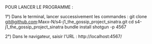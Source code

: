 POUR LANCER LE PROGRAMME :

1°) Dans le terminal, lancer successivement les commandes :
      git clone git@github.com:Maxx-N/s4-j1_the_gossip_project_sinatra.git
      cd s4-j1_the_gossip_project_sinatra
      bundle install
      shotgun -p 4567

2°) Dans le navigateur, saisir l'URL : 
      http://localhost:4567/

      